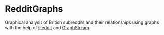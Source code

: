 # RedditGraphs
Graphical analysis of British subreddits and their relationships using graphs with the help of [jReddit](https://github.com/jReddit/jReddit) and [GraphStream](http://graphstream-project.org).


